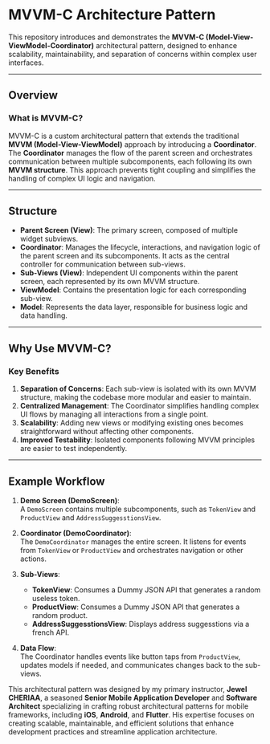 # MVVM-C Architecture Pattern

This repository introduces and demonstrates the **MVVM-C (Model-View-ViewModel-Coordinator)** architectural pattern, designed to enhance scalability, maintainability, and separation of concerns within complex user interfaces.

---

## Overview

### What is MVVM-C?
MVVM-C is a custom architectural pattern that extends the traditional **MVVM (Model-View-ViewModel)** approach by introducing a **Coordinator**. The **Coordinator** manages the flow of the parent screen and orchestrates communication between multiple subcomponents, each following its own **MVVM structure**. This approach prevents tight coupling and simplifies the handling of complex UI logic and navigation.

---

## Structure

- **Parent Screen (View)**: The primary screen, composed of multiple widget subviews.  
- **Coordinator**: Manages the lifecycle, interactions, and navigation logic of the parent screen and its subcomponents. It acts as the central controller for communication between sub-views.  
- **Sub-Views (View)**: Independent UI components within the parent screen, each represented by its own MVVM structure.  
- **ViewModel**: Contains the presentation logic for each corresponding sub-view.  
- **Model**: Represents the data layer, responsible for business logic and data handling.

---

## Why Use MVVM-C?

### Key Benefits
1. **Separation of Concerns**: Each sub-view is isolated with its own MVVM structure, making the codebase more modular and easier to maintain.
2. **Centralized Management**: The Coordinator simplifies handling complex UI flows by managing all interactions from a single point.
3. **Scalability**: Adding new views or modifying existing ones becomes straightforward without affecting other components.
4. **Improved Testability**: Isolated components following MVVM principles are easier to test independently.

---

## Example Workflow

1. **Demo Screen (DemoScreen)**:  
   A `DemoScreen` contains multiple subcomponents, such as `TokenView` and `ProductView` and `AddressSuggesstionsView`.  

2. **Coordinator (DemoCoordinator)**:  
   The `DemoCoordinator` manages the entire screen. It listens for events from `TokenView` or `ProductView` and orchestrates navigation or other actions.

3. **Sub-Views**:
   - **TokenView**: Consumes a Dummy JSON API that generates a random useless token.
   - **ProductView**: Consumes a Dummy JSON API that generates a random product.
   - **AddressSuggesstionsView**: Displays address suggesstions via a french API.

4. **Data Flow**:  
   The Coordinator handles events like button taps from `ProductView`, updates models if needed, and communicates changes back to the sub-views.

This architectural pattern was designed by my primary instructor, **Jewel CHERIAA**, a seasoned **Senior Mobile Application Developer** and **Software Architect** specializing in crafting robust architectural patterns for mobile frameworks, including **iOS**, **Android**, and **Flutter**. His expertise focuses on creating scalable, maintainable, and efficient solutions that enhance development practices and streamline application architecture.
